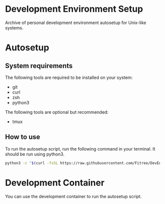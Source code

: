 # Development Environment Setup
Archive of personal development environment autosetup for Unix-like systems.

# Autosetup

## System requirements
The following tools are required to be installed on your system:
- git
- curl 
- zsh
- python3

The following tools are optional but recommended:
- tmux

## How to use
To run the autosetup script, run the following command in your terminal. It should be run using python3.

```bash
python3 -c "$(curl -fsSL https://raw.githubusercontent.com/Fitree/DevEnvSetup/refs/heads/main/scripts/autosetup.py)"
```

# Development Container
You can use the development container to run the autosetup script.

